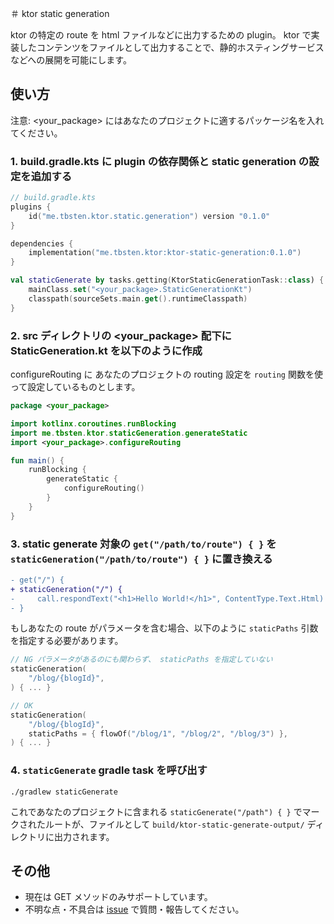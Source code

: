 ＃ ktor static generation

ktor の特定の route を html ファイルなどに出力するための plugin。
ktor で実装したコンテンツをファイルとして出力することで、静的ホスティングサービスなどへの展開を可能にします。

## 使い方

注意: <your_package> にはあなたのプロジェクトに適するパッケージ名を入れてください。

### 1. build.gradle.kts に plugin の依存関係と static generation の設定を追加する

```kt
// build.gradle.kts
plugins {
    id("me.tbsten.ktor.static.generation") version "0.1.0"
}

dependencies {
    implementation("me.tbsten.ktor:ktor-static-generation:0.1.0")
}

val staticGenerate by tasks.getting(KtorStaticGenerationTask::class) {
    mainClass.set("<your_package>.StaticGenerationKt")
    classpath(sourceSets.main.get().runtimeClasspath)
}
```

### 2. src ディレクトリの <your_package> 配下に StaticGeneration.kt を以下のように作成

configureRouting に あなたのプロジェクトの routing 設定を `routing` 関数を使って設定しているものとします。

```kt
package <your_package>

import kotlinx.coroutines.runBlocking
import me.tbsten.ktor.staticGeneration.generateStatic
import <your_package>.configureRouting

fun main() {
    runBlocking {
        generateStatic {
            configureRouting()
        }
    }
}
```

### 3. static generate 対象の `get("/path/to/route") { }` を `staticGeneration("/path/to/route") { }` に置き換える

```diff
- get("/") {
+ staticGeneration("/") {
-     call.respondText("<h1>Hello World!</h1>", ContentType.Text.Html)
- }
```

もしあなたの route がパラメータを含む場合、以下のように `staticPaths` 引数を指定する必要があります。

```kt
// NG パラメータがあるのにも関わらず、 staticPaths を指定していない
staticGeneration(
    "/blog/{blogId}",
) { ... }

// OK
staticGeneration(
    "/blog/{blogId}",
    staticPaths = { flowOf("/blog/1", "/blog/2", "/blog/3") },
) { ... }
```

### 4. `staticGenerate` gradle task を呼び出す

```shell
./gradlew staticGenerate
```

これであなたのプロジェクトに含まれる `staticGenerate("/path") { }` でマークされたルートが、ファイルとして `build/ktor-static-generate-output/` ディレクトリに出力されます。

## その他

- 現在は GET メソッドのみサポートしています。
- 不明な点・不具合は [issue](https://github.com/TBSten/ktor-static-generation/issues) で質問・報告してください。
